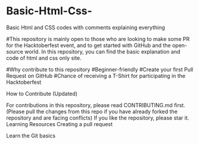 # Basic-Html-Css-
Basic Html and CSS codes with comments explaining everything

#This repository is mainly open to those who are looking to make some PR for the Hacktoberfest event, and to get started with GitHub and the open-source world. 
In this repository, you can find the basic explanation and code of html and css only site.

#Why contribute to this repository
#Beginner-friendly
#Create your first Pull Request on GitHub
#Chance of receiving a T-Shirt for participating in the Hacktoberfest

How to Contribute (Updated)

For contributions in this repository, please read CONTRIBUTING.md first. (Please pull the changes from this repo if you have already forked the repository and are facing conflicts)
If you like the repository, please star it.
Learning Resources
Creating a pull request

Learn the Git basics
